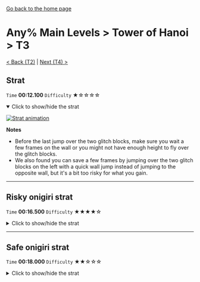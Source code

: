 [Go back to the home page](https://github.com/Doublevil/scbspeedrun)

# Any% Main Levels > Tower of Hanoi > T3

[< Back (T2)](https://github.com/Doublevil/scbspeedrun/blob/main/levels/any_ml/T/T2.md) | [Next (T4) >](https://github.com/Doublevil/scbspeedrun/blob/main/levels/any_ml/T/T4.md)

## Strat

`Time` **00:12.100** `Difficulty` ★☆☆☆☆
<details open>
  <summary>Click to show/hide the strat</summary>

  [![Strat animation](https://github.com/Doublevil/scbspeedrun/blob/main/media/levels/T/T3_Strat.webp)](https://github.com/Doublevil/scbspeedrun/blob/main/media/levels/T/T3_Strat.mp4?raw=true)

  **Notes**
  - Before the last jump over the two glitch blocks, make sure you wait a few frames on the wall or you might not have enough height to fly over the glitch blocks.
  - We also found you can save a few frames by jumping over the two glitch blocks on the left with a quick wall jump instead of jumping to the opposite wall, but it's a bit too risky for what you gain.
</details>

---
## Risky onigiri strat

`Time` **00:16.500** `Difficulty` ★★★★☆
<details>
  <summary>Click to show/hide the strat</summary>

  [![Strat animation](https://github.com/Doublevil/scbspeedrun/blob/main/media/levels/T/T3_EdgeCoyoteOnigiri.webp)](https://github.com/Doublevil/scbspeedrun/blob/main/media/levels/T/T3_EdgeCoyoteOnigiri.mp4?raw=true)

  **Notes**
  - This strat uses an edge coyote (coyote timed wall jump) to grab the onigiri without falling down.
  - The long jump from the left crumbling wall into the onigiri pit is a bit scary, but definitely saves a bit of time compared to cutting it in several jumps. If you are having trouble with this jump, make sure you let go of the wall (press Right) for a couple of frames BEFORE jumping. And don't jump from too far up, or you'll fall too fast.
</details>

---
## Safe onigiri strat

`Time` **00:18.000** `Difficulty` ★★☆☆☆
<details>
  <summary>Click to show/hide the strat</summary>

  [![Strat animation](https://github.com/Doublevil/scbspeedrun/blob/main/media/levels/T/T3_Onigiri.webp)](https://github.com/Doublevil/scbspeedrun/blob/main/media/levels/T/T3_Onigiri.mp4?raw=true)

  **Notes**
  - The long jump from the left crumbling wall into the onigiri pit is a bit scary, but definitely saves a bit of time compared to cutting it in several jumps. If you are having trouble with this jump, make sure you let go of the wall (press Right) for a couple of frames BEFORE jumping. And don't jump from too far up, or you'll fall too fast.
</details>
